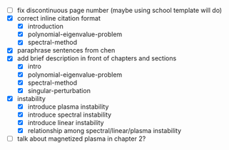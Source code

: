 - [ ] fix discontinuous page number (maybe using school template will do)
- [x] correct inline citation format
    - [x] introduction
    - [x] polynomial-eigenvalue-problem
    - [x] spectral-method
- [x] paraphrase sentences from chen
- [x] add brief description in front of chapters and sections
    - [x] intro
    - [x] polynomial-eigenvalue-problem
    - [x] spectral-method
    - [x] singular-perturbation
- [x] instability
    - [x] introduce plasma instability
    - [x] introduce spectral instability
    - [x] introduce linear instability
    - [x] relationship among spectral/linear/plasma instability
- [ ] talk about magnetized plasma in chapter 2?
